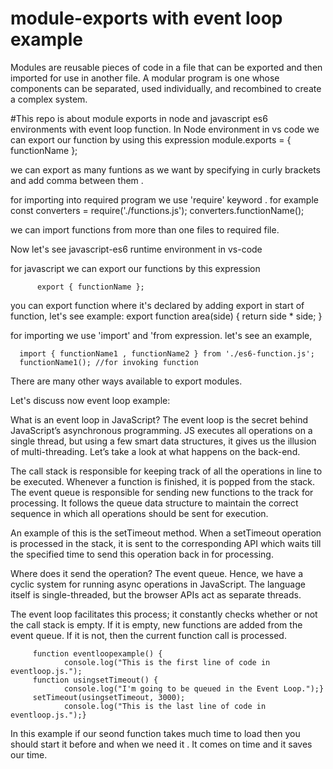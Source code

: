 # module-exports with event loop example
Modules are reusable pieces of code in a file that can be exported and then imported for use in another file.
A modular program is one whose components can be separated, used individually, and recombined to create a complex system.

#This repo is about module exports in node and javascript es6 environments with event loop function.
In Node environment in vs code we can export our function by using this expression
                  module.exports = { functionName };
  
  we can export as many funtions as we want by specifying in curly brackets and add comma between them .
  
  
  for importing into required program we use 'require' keyword . for example
                  const converters = require('./functions.js');
                  converters.functionName();
                  
  we can import functions from more than one files to required file.
  
  
Now let's see javascript-es6 runtime environment in vs-code
  
 for javascript we can export our functions by this expression
         
          export { functionName };
 
 you can export function where it's declared by adding export in start of function, let's see example:
      export function area(side) {
      return side * side; }
  
  for importing we use 'import' and 'from expression. let's see an example,
  
      import { functionName1 , functionName2 } from './es6-function.js';
      functionName1(); //for invoking function
      
  There are many other ways available to export modules.
   
   Let's discuss now event loop example:

What is an event loop in JavaScript?
The event loop is the secret behind JavaScript’s asynchronous programming. JS executes all operations on a single thread, but using a few smart data structures, it gives us the illusion of multi-threading. Let’s take a look at what happens on the back-end.

The call stack is responsible for keeping track of all the operations in line to be executed. Whenever a function is finished, it is popped from the stack.
The event queue is responsible for sending new functions to the track for processing. It follows the queue data structure to maintain the correct sequence in which all operations should be sent for execution.

An example of this is the setTimeout method. When a setTimeout operation is processed in the stack, it is sent to the corresponding API which waits till the specified time to send this operation back in for processing.

Where does it send the operation? The event queue. Hence, we have a cyclic system for running async operations in JavaScript. The language itself is single-threaded, but the browser APIs act as separate threads.

The event loop facilitates this process; it constantly checks whether or not the call stack is empty. If it is empty, new functions are added from the event queue. If it is not, then the current function call is processed.

         function eventloopexample() {
                console.log("This is the first line of code in eventloop.js.");
         function usingsetTimeout() {
                console.log("I'm going to be queued in the Event Loop.");}
         setTimeout(usingsetTimeout, 3000);
                console.log("This is the last line of code in eventloop.js.");}

In this example if our seond function takes much time to load then you should start it before and when we need it . It comes on time and it saves our time.
